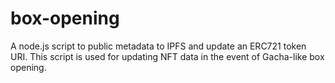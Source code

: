 # box-opening
A node.js script to public metadata to IPFS and update an ERC721 token URI. This script is used for updating NFT data in the event of Gacha-like box opening.
